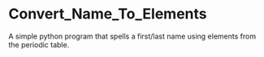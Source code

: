 # Convert_Name_To_Elements
A simple python program that spells a first/last name using elements from the periodic table.

